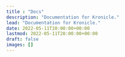```yaml
---
title : "Docs"
description: "Documentation for Kronicle."
lead: "Documentation for Kronicle."
date: 2022-05-11T20:00:00+00:00
lastmod: 2022-05-11T20:00:00+00:00
draft: false
images: []
---
```

